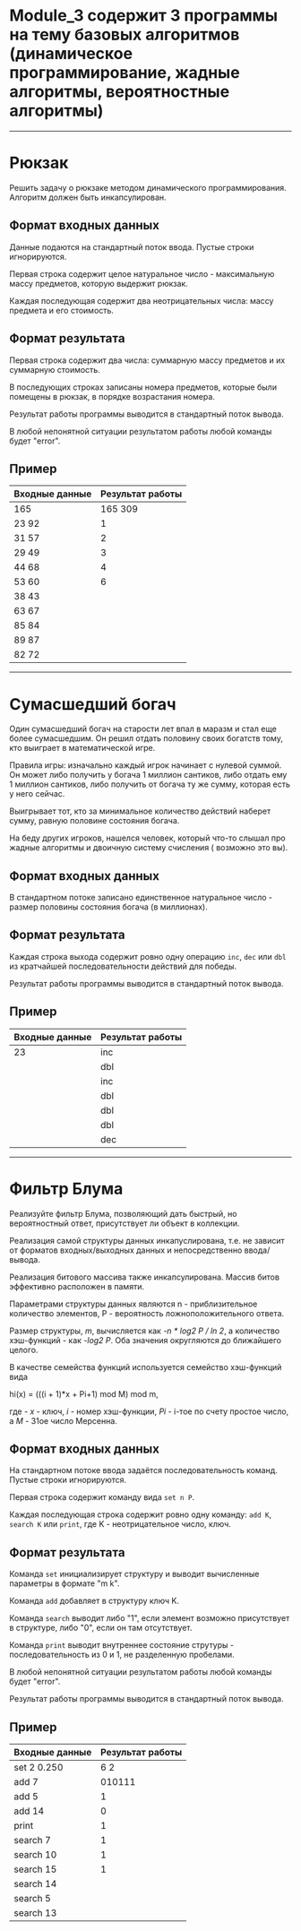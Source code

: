 # Module_3 содержит 3 программы на тему базовых алгоритмов (динамическое программирование, жадные алгоритмы, вероятностные алгоритмы)

***

# Рюкзак

Решить задачу о рюкзаке методом динамического программирования. Алгоритм должен быть инкапсулирован.

## Формат входных данных

Данные подаются на стандартный поток ввода. Пустые строки игнорируются.

Первая строка содержит целое натуральное число - максимальную массу предметов, которую выдержит рюкзак.

Каждая последующая содержит два неотрицательных числа: массу предмета и его стоимость.

## Формат результата

Первая строка содержит два числа: суммарную массу предметов и их суммарную стоимость.

В последующих строках записаны номера предметов, которые были помещены в рюкзак, в порядке возрастания номера.

Результат работы программы выводится в стандартный поток вывода.

В любой непонятной ситуации результатом работы любой команды будет "error".

## Пример

| Входные данные       |  Результат работы  |
| ------------- |:------------------|
| 165     | 165 309 |
| 23 92   | 1 |
| 31 57   | 2 |
| 29 49   | 3 |
| 44 68   | 4 |
| 53 60   | 6 |
| 38 43   | |
| 63 67   | |
| 85 84   | |
| 89 87   | |
| 82 72   | |

***

# Сумасшедший богач

Один сумасшедший богач на старости лет впал в маразм и стал еще более сумасшедшим. Он решил отдать половину своих
богатств тому, кто выиграет в математической игре.

Правила игры: изначально каждый игрок начинает с нулевой суммой. Он может либо получить у богача 1 миллион сантиков,
либо отдать ему 1 миллион сантиков, либо получить от богача ту же сумму, которая есть у него сейчас.

Выигрывает тот, кто за минимальное количество действий наберет сумму, равную половине состояния богача.

На беду других игроков, нашелся человек, который что-то слышал про жадные алгоритмы и двоичную систему счисления (
возможно это вы).

## Формат входных данных

В стандартном потоке записано единственное натуральное число - размер половины состояния богача (в миллионах).

## Формат результата

Каждая строка выхода содержит ровно одну операцию ```inc```, ```dec``` или ```dbl``` из кратчайшей последовательности
действий для победы.

Результат работы программы выводится в стандартный поток вывода.

## Пример

| Входные данные       |  Результат работы             |
| ------------- |:------------------|
| 23     | inc |
| |dbl|
| |inc|
| |dbl|
| |dbl|
| |dbl|
| |dec|

***

# Фильтр Блума

Реализуйте фильтр Блума, позволяющий дать быстрый, но вероятностный ответ, присутствует ли объект в коллекции.

Реализация самой структуры данных инкапуслирована, т.е. не зависит от форматов входных/выходных данных и непосредственно
ввода/вывода.

Реализация битового массива также инкапсулирована. Массив битов эффективно расположен в памяти.

Параметрами структуры данных являются n - приблизительное количество элементов, P - вероятность ложноположительного
ответа.

Размер структуры, *m*, вычисляется как *-n \* log2 P / ln 2*, а количество хэш-функций - как *-log2 P*. Оба значения
округляются до ближайшего целого.

В качестве семейства функций используется семейство хэш-функций вида

hi(x) = (((i + 1)*x + Pi+1) mod M) mod m,

где - *x* - ключ, *i* - номер хэш-функции, *Pi* - i-тое по счету простое число, а *M* - 31ое число Мерсенна.

## Формат входных данных

На стандартном потоке ввода задаётся последовательность команд. Пустые строки игнорируются.

Первая строка содержит команду вида ```set n P```.

Каждая последующая строка содержит ровно одну команду: ```add K```, ```search K``` или ```print```, где K -
неотрицательное число, ключ.

## Формат результата

Команда ```set``` инициализирует структуру и выводит вычисленные параметры в формате "m k".

Команда ```add``` добавляет в структуру ключ K.

Команда ```search``` выводит либо "1", если элемент возможно присутствует в структуре, либо "0", если он там
отсутствует.

Команда ```print``` выводит внутреннее состояние струтуры - последовательность из 0 и 1, не разделенную пробелами.

В любой непонятной ситуации результатом работы любой команды будет "error".

Результат работы программы выводится в стандартный поток вывода.

## Пример

Входные данные | Результат работы |
-------------- |:-----------------|
set 2 0.250    |6 2               |
add 7          |010111            |
add 5          |1                 |
add 14         |0                 |
print          |1                 |
search 7       |1                 |
search 10      |1                 |
search 15      |1                 |
search 14      |                  |
search 5       |                  |
search 13      |                  |


